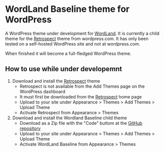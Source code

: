 # WordLand Baseline theme for WordPress

A WordPress theme under development for [WordLand](https://wordland.social/). It is 
currently a child theme for the [Retrospect](https://wordpress.com/theme/retrospect) 
theme from wordpress.com. It has only been tested on a self-hosted WordPress site and
not at wordpress.com.

When finished it will become a full-fledged WordPress theme.

## How to use while under developemnt

1. Download and install the [Retrospect](https://wordpress.com/theme/retrospect) theme
   - Retrospect is not available from the Add Themes page on the WordPress dashboard
   - It must first be downloaded from the [Retrospect](https://wordpress.com/theme/retrospect) home page
   - Upload to your site under Appearance > Themes > Add Themes > Upload Theme
   - Activate Retrospect from Appearance > Themes
2. Download and install the Wordland Baseline child theme
   - Download as a Zip file with the "Code" buttom at the [GitHub repository](https://github.com/scotthansonde/wordlandBaseline)
   - Upload to your site under Appearance > Themes > Add Themes > Upload Theme 
   - Activate WordLand Baseline from Appearance > Themes
